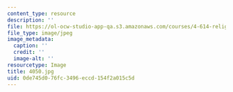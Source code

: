```yaml
---
content_type: resource
description: ''
file: https://ol-ocw-studio-app-qa.s3.amazonaws.com/courses/4-614-religious-architecture-and-islamic-cultures-fall-2002/0de745d076fc3496eccd154f2a015c5d_4050.jpg
file_type: image/jpeg
image_metadata:
  caption: ''
  credit: ''
  image-alt: ''
resourcetype: Image
title: 4050.jpg
uid: 0de745d0-76fc-3496-eccd-154f2a015c5d
---
```

